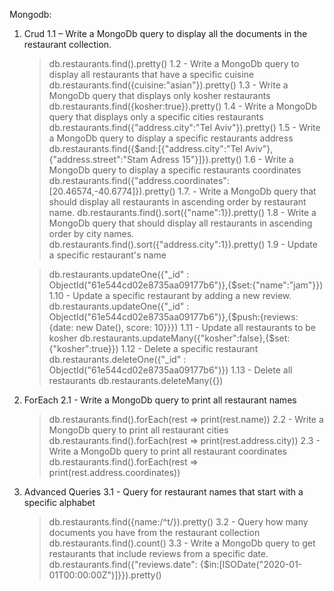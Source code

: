 Mongodb:

1. Crud
   1.1 – Write a MongoDb query to display all the documents in the restaurant collection.

   > db.restaurants.find().pretty()
   > 1.2 - Write a MongoDb query to display all restaurants that have a specific cuisine
   > db.restaurants.find({cuisine:"asian"}).pretty()
   > 1.3 - Write a MongoDb query that displays only kosher restaurants
   > db.restaurants.find({kosher:true}).pretty()
   > 1.4 - Write a MongoDb query that displays only a specific cities restaurants
   > db.restaurants.find({"address.city":"Tel Aviv"}).pretty()
   > 1.5 - Write a MongoDb query to display a specific restaurants address
   > db.restaurants.find({$and:[{"address.city":"Tel Aviv"},{"address.street":"Stam Adress 15"}]}).pretty()
   > 1.6 - Write a MongoDb query to display a specific restaurants coordinates
   > db.restaurants.find({"address.coordinates":[20.46574,-40.6774]}).pretty()
   > 1.7. - Write a MongoDb query that should display all restaurants in ascending order by restaurant name.
   > db.restaurants.find().sort({"name":1}).pretty()
   > 1.8 - Write a MongoDb query that should display all restaurants in ascending order by city names.
   > db.restaurants.find().sort({"address.city":1}).pretty()
   > 1.9 - Update a specific restaurant's name

   > db.restaurants.updateOne({"\_id" : ObjectId("61e544cd02e8735aa09177b6")},{$set:{"name":"jam"}})
   1.10 - Update a specific restaurant by adding a new review.
   > db.restaurants.updateOne({"_id" : ObjectId("61e544cd02e8735aa09177b6")},{$push:{reviews: {date: new Date(), score: 10}}})
   > 1.11 - Update all restaurants to be kosher
   > db.restaurants.updateMany({"kosher":false},{$set: {"kosher":true}})
   > 1.12 - Delete a specific restaurant
   > db.restaurants.deleteOne({"\_id" : ObjectId("61e544cd02e8735aa09177b6")})
   > 1.13 - Delete all restaurants
   > db.restaurants.deleteMany({})

1. ForEach
   2.1 - Write a MongoDb query to print all restaurant names

   > db.restaurants.find().forEach(rest => print(rest.name))
   > 2.2 - Write a MongoDb query to print all restaurant cities
   > db.restaurants.find().forEach(rest => print(rest.address.city))
   > 2.3 - Write a MongoDb query to print all restaurant coordinates
   > db.restaurants.find().forEach(rest => print(rest.address.coordinates))

1. Advanced Queries
   3.1 - Query for restaurant names that start with a specific alphabet
   > db.restaurants.find({name:/^t/}).pretty()
   > 3.2 - Query how many documents you have from the restaurant collection
   > db.restaurants.find().count()
   > 3.3 - Write a MongoDb query to get restaurants that include reviews from a specific date.
   > db.restaurants.find({"reviews.date": {$in:[ISODate("2020-01-01T00:00:00Z")]}}).pretty()
